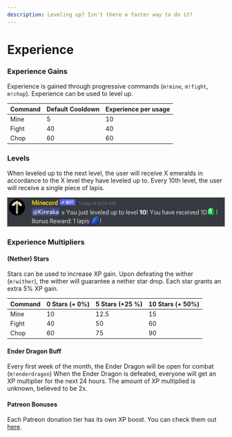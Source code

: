 ```yaml
---
description: Leveling up? Isn't there a faster way to do it?
---
```


# Experience

### Experience Gains

Experience is gained through progressive commands (`m!mine`, `m!fight`, `m!chop`). Experience can be used to level up.

<table><thead><tr><th>Command</th><th data-type="number">Default Cooldown</th><th data-type="number">Experience per usage</th></tr></thead><tbody><tr><td>Mine</td><td>5</td><td>10</td></tr><tr><td>Fight</td><td>40</td><td>40</td></tr><tr><td>Chop</td><td>60</td><td>60</td></tr></tbody></table>

### Levels

When leveled up to the next level, the user will receive X emeralds in accordance to the X level they have leveled up to. Every 10th level, the user will receive a single piece of lapis.&#x20;

![Fellow player leveling up.](<../.gitbook/assets/image (5).png>)

### Experience Multipliers

#### (Nether) Stars

Stars can be used to increase XP gain. Upon defeating the wither (`m!wither`), the wither will guarantee a nether star drop. Each star grants an extra 5% XP gain.

<table><thead><tr><th>Command</th><th data-type="number">0 Stars (+ 0%)</th><th data-type="number">5 Stars (+25 %)</th><th data-type="number">10 Stars (+ 50%)</th></tr></thead><tbody><tr><td>Mine</td><td>10</td><td>12.5</td><td>15</td></tr><tr><td>Fight</td><td>40</td><td>50</td><td>60</td></tr><tr><td>Chop</td><td>60</td><td>75</td><td>90</td></tr></tbody></table>

#### Ender Dragon Buff

Every first week of the month, the Ender Dragon will be open for combat (`m!enderdragon`) When the Ender Dragon is defeated, everyone will get an XP multiplier for the next 24 hours. The amount of XP multiplied is unknown, believed to be 2x.

#### Patreon Bonuses

Each Patreon donation tier has its own XP boost. You can check them out [here](https://www.patreon.com/panicakr).
